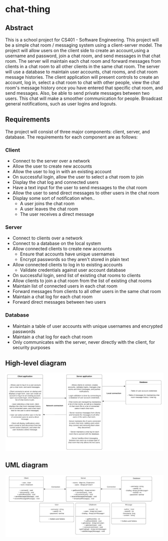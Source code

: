 # chat-thing

## Abstract

This is a school project for CS401 - Software Engineering. This project will be a simple chat room / messaging system using a client-server model. The project will allow users on the client side to create an account,using a username and password, join a chat room, and send messages in that chat room. The server will maintain each chat room and forward messages from clients in a chat room to all other clients in the same chat room. The server will use a database to maintain user accounts, chat rooms, and chat room message histories. The client application will present controls to create an account, log in, select a chat room to chat with other people, view the chat room's message history once you have entered that specific chat room, and send messages. Also, be able to send private messages between two users. This chat will make a smoother communication for people. Broadcast general notifications, such as user logins and logouts.

## Requirements

The project will consist of three major components: client, server, and database. The requirements for each component are as follows:

### Client
- Connect to the server over a network
- Allow the user to create new accounts
- Allow the user to log in with an existing account
- On successful login, allow the user to select a chat room to join
- Display the chat log and connected users
- Have a text input for the user to send messages to the chat room
- Allow the user to send direct messages to other users in the chat room
- Display some sort of notification when..
  - A user joins the chat room
  - A user leaves the chat room
  - The user receives a direct message
  
### Server
- Connect to clients over a network
- Connect to a database on the local system
- Allow connected clients to create new accounts
  - Ensure that accounts have unique usernames
  - Encrypt passwords so they aren't stored in plain text
- Allow connected clients to log in to existing accounts
  - Validate credentials against user account database
- On successful login, send list of existing chat rooms to clients
- Allow clients to join a chat room from the list of existing chat rooms
- Maintain list of connected users in each chat room
- Forward messages from clients to all other users in the same chat room
- Maintain a chat log for each chat room
- Forward direct messages between two users

### Database
- Maintain a table of user accounts with unique usernames and encrypted passwords
- Maintain a chat log for each chat room
- Only communicates with the server, never directly with the client, for security purposes

## High-level diagram
![High-level diagram](https://raw.githubusercontent.com/boylebryce/chat-thing/master/high%20level%20diagram.png)

## UML diagram
![UML diagram](https://raw.githubusercontent.com/boylebryce/chat-thing/master/uml%20diagram.png)
